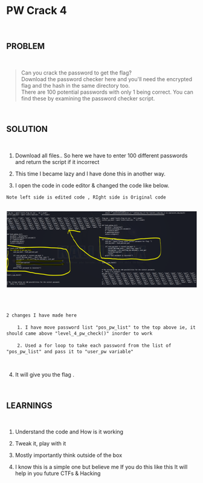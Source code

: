 

# PW Crack 4

<br>

## PROBLEM

<br>

>   Can you crack the password to get the flag?  
    Download the password checker here and you'll need the encrypted flag and the hash in the same directory too.  
    There are 100 potential passwords with only 1 being correct. You can find these by examining the password checker script.    

<br>

## SOLUTION

<br>

1. Download all files.. So here we have to enter 100 different  passwords and return the script if it incorrect 

2. This time I became lazy and I have done this in another way. 

3. I open the code in code editor & changed the code like below. 

```
Note left side is edited code , RIght side is Original code


```

![Filename](images/3.PNG)

```



2 changes I have made here

    1. I have move password list "pos_pw_list" to the top above ie, it should came above "level_4_pw_check()" inorder to work

    2. Used a for loop to take each password from the list of "pos_pw_list" and pass it to "user_pw variable"

```

<br>

4. It will give you the flag .

<br>


## LEARNINGS

<br>

1. Understand the code and How is it working

2. Tweak it, play with it

3. Mostly importantly think outside of the box

4. I know this is a simple one but believe me If you do this like this It will help in you future CTFs & Hacking
